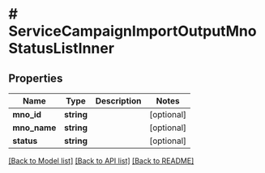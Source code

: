 # # ServiceCampaignImportOutputMnoStatusListInner

## Properties

Name | Type | Description | Notes
------------ | ------------- | ------------- | -------------
**mno_id** | **string** |  | [optional]
**mno_name** | **string** |  | [optional]
**status** | **string** |  | [optional]

[[Back to Model list]](../../README.md#models) [[Back to API list]](../../README.md#endpoints) [[Back to README]](../../README.md)
